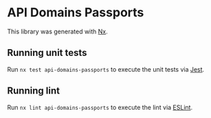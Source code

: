 # API Domains Passports

This library was generated with [Nx](https://nx.dev).

## Running unit tests

Run `nx test api-domains-passports` to execute the unit tests via [Jest](https://jestjs.io).

## Running lint

Run `nx lint api-domains-passports` to execute the lint via [ESLint](https://eslint.org/).
